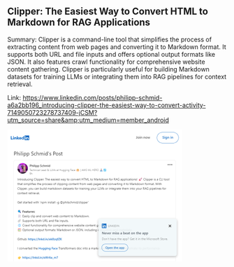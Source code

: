 ## Clipper: The Easiest Way to Convert HTML to Markdown for RAG Applications
Summary: Clipper is a command-line tool that simplifies the process of extracting content from web pages and converting it to Markdown format. It supports both URL and file inputs and offers optional output formats like JSON. It also features crawl functionality for comprehensive website content gathering. Clipper is particularly useful for building Markdown datasets for training LLMs or integrating them into RAG pipelines for context retrieval.

Link: https://www.linkedin.com/posts/philipp-schmid-a6a2bb196_introducing-clipper-the-easiest-way-to-convert-activity-7149050723278737409-jCSM?utm_source=share&amp;utm_medium=member_android

<img src="/img/9738b38b-0d64-4b5b-9ec2-fb9ba09ba652.png" width="400" />
<br/><br/>
